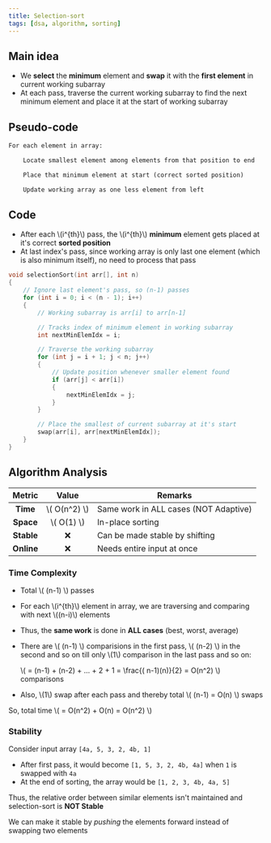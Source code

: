 ```yaml
---
title: Selection-sort
tags: [dsa, algorithm, sorting]
---
```


## Main idea

- We **select** the **minimum** element and **swap** it with the **first element** in current working subarray
- At each pass, traverse the current working subarray to find the next minimum element and place it at the start of working subarray

## Pseudo-code

```txt
For each element in array:

    Locate smallest element among elements from that position to end

    Place that minimum element at start (correct sorted position)

    Update working array as one less element from left

```

## Code

- After each \\(i^{th}\\) pass, the \\(i^{th}\\) **minimum** element gets placed at it's correct **sorted position**
- At last index's pass, since working array is only last one element (which is also minimum itself), no need to process that pass

```cpp title="C++"
void selectionSort(int arr[], int n)
{
    // Ignore last element's pass, so (n-1) passes
    for (int i = 0; i < (n - 1); i++)
    {
        // Working subarray is arr[i] to arr[n-1]

        // Tracks index of minimum element in working subarray
        int nextMinElemIdx = i;

        // Traverse the working subarray
        for (int j = i + 1; j < n; j++)
        {
            // Update position whenever smaller element found
            if (arr[j] < arr[i])
            {
                nextMinElemIdx = j;
            }
        }

        // Place the smallest of current subarray at it's start
        swap(arr[i], arr[nextMinElemIdx]);
    }
}
```

## Algorithm Analysis

|   Metric   |     Value      | Remarks                               |
| :--------: | :------------: | ------------------------------------- |
|  **Time**  | \\( O(n^2) \\) | Same work in ALL cases (NOT Adaptive) |
| **Space**  |  \\( O(1) \\)  | In-place sorting                      |
| **Stable** |       ❌       | Can be made stable by shifting        |
| **Online** |       ❌       | Needs entire input at once            |

### Time Complexity

- Total \\( (n-1) \\) passes

- For each \\(i^{th}\\) element in array, we are traversing and comparing with next \\((n-i)\\) elements

- Thus, the **same work** is done in **ALL cases** (best, worst, average)

- There are \\( (n-1) \\) comparisions in the first pass, \\( (n-2) \\) in the second and so on till only \\(1\\) comparison in the last pass and so on:

  \\( = (n-1) + (n-2) + ... + 2 + 1 = \frac{( n-1)(n)}{2} = O(n^2) \\) comparisons

- Also, \\(1\\) swap after each pass and thereby total \\( (n-1) = O(n) \\) swaps

So, total time \\( = O(n^2) + O(n) = O(n^2) \\)

### Stability

Consider input array `[4a, 5, 3, 2, 4b, 1]`

- After first pass, it would become `[1, 5, 3, 2, 4b, 4a]` when `1` is swapped with `4a`
- At the end of sorting, the array would be `[1, 2, 3, 4b, 4a, 5]`

Thus, the relative order between similar elements isn't maintained and selection-sort is **NOT Stable**

We can make it stable by _pushing_ the elements forward instead of swapping two elements
